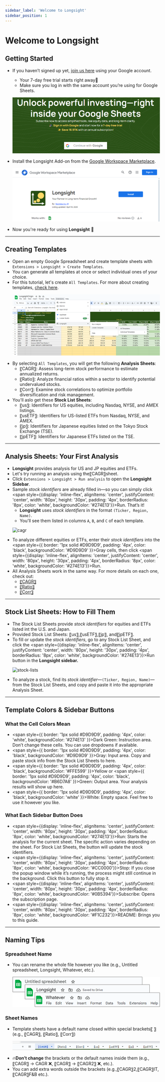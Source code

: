 ```yaml
---
sidebar_label: 'Welcome to Longsight'
sidebar_position: 1
---
```


# Welcome to Longsight

## Getting Started
- If you haven’t signed up yet, [join us here](https://longsightsheets.com) using your Google account.
  - Your 7-day free trial starts right away🎉
  - Make sure you log in with the same account you’re using for Google Sheets.
  <p>
    <img 
      src="/figs/sign-in.png" 
      alt="sign-in" 
      style={{ maxWidth: "60%", height: "auto" }} />
  </p>

- Install the Longsight Add-on from the [Google Workspace Marketplace](https://workspace.google.com/marketplace/app/longsight/400612990894?flow_type=2).
  <p>
    <img 
      src="/figs/install-longsight-mini.png" 
      alt="install-longsight" 
      style={{ maxWidth: "60%", height: "auto" }} />
  </p>

- Now you're ready for using **Longsight** 🚀

---

## Creating Templates
- Open an empty Google Spreadsheet and create template sheets with `Extensions > Longsight > Create Templates`.
- You can generate all templates at once or select individual ones of your choice.
- For this tutorial, let's create `All Templates`. For more about creating templates, [check here](/docs/creating-templates.md).
  <p>
    <img 
      src="/figs/create-templates.png" 
      alt="create-templates" 
      style={{ maxWidth: "100%", height: "auto" }} />
  </p>
- By selecting `All Templates`, you will get the following **Analysis Sheets**:
  - 〖CAGR〗: Assess long-term stock performance to estimate annualized returns. 
  - 〖Ratio〗: Analyze financial ratios within a sector to identify potential undervalued stocks.
  - 〖Corr〗: Examine stock correlations to optimize portfolio diversification and risk management.
- You'll aslo get these **Stock List Sheets**:
  - 〖us〗: Identifiers for US equities, including Nasdaq, NYSE, and AMEX listings.
  - 〖usETF〗: Identifiers for US-listed ETFs from Nasdaq, NYSE, and AMEX.
  - 〖jp〗: Identifiers for Japanese equities listed on the Tokyo Stock Exchange (TSE).
  - 〖jpETF〗: Identifiers for Japanese ETFs listed on the TSE.

---

## Analysis Sheets: Your First Analysis
- **Longsight** provides analysis for US and JP equities and ETFs.
- Let's try running an analysis using the〖CAGR〗sheet.
- Click `Extensions > Longsight > Run analysis` to open the **Longsight Sidebar**.
- Sample *stock identifiers* are already filled in—so you can simply click <span style={{display: 'inline-flex', alignItems: 'center', justifyContent: 'center', width: '80px', height: '30px', padding: '4px', borderRadius: '8px', color: 'white', backgroundColor: '#274E13'}}>Run</span>. That’s it!
  - **Longsight** uses *stock identifiers* in the format `(Ticker, Region, Name)`. 
  - You'll see them listed in columns `A`, `B`, and `C` of each template.
  <p>
    <img 
      src="/figs/cagr_gif_2000.gif" 
      alt="cagr" 
      style={{ maxWidth: "100%", height: "auto" }} />
  </p>
- To analyze different equities or ETFs, enter their *stock identifiers* into the <span style={{ border: '1px solid #D9D9D9', padding: '4px', color: 'black', backgroundColor: '#D9D9D9' }}>Gray</span> cells, then click <span style={{display: 'inline-flex', alignItems: 'center', justifyContent: 'center', width: '80px', height: '30px', padding: '4px', borderRadius: '8px', color: 'white', backgroundColor: '#274E13'}}>Run</span>.
- All Analysis Sheets work in the same way. For more details on each one, check out:
  - [〖CAGR〗](/docs/Analysis/cagr.md)
  - [〖Ratio〗](/docs/Analysis/ratio.md)
  - [〖Corr〗](/docs/Analysis/corr.md)

---

## Stock List Sheets: How to Fill Them
- The Stock List Sheets provide *stock identifiers* for equities and ETFs listed int the U.S. and Japan.
- Provided Stock List Sheets: 〖us〗,〖usETF〗,〖jp〗, and〖jpETF〗.
- To fill or update the *stock identifiers*, go to any Stock List Sheet, and click the <span style={{display: 'inline-flex', alignItems: 'center', justifyContent: 'center', width: '80px', height: '30px', padding: '4px', borderRadius: '8px', color: 'white', backgroundColor: '#274E13'}}>Run</span> button in the **Longsight sidebar.**
  <p>
    <img 
      src="/figs/stock_lists_2000.gif" 
      alt="stock-lists" 
      style={{ maxWidth: "100%", height: "auto" }} />
  </p>
- To analyze a stock, find its *stock identifier*—`(Ticker, Region, Name)`—from the Stock List Sheets, and copy and paste it into the appropriate Analysis Sheet.
---

## Template Colors & Sidebar Buttons

### What the Cell Colors Mean
- <span style={{ border: '1px solid #D9D9D9', padding: '4px', color: 'white', backgroundColor: '#274E13' }}>Dark Green</span>: Instruction area. Don’t change these cells. You can use dropdowns if available.
- <span style={{ border: '1px solid #D9D9D9', padding: '4px', color: 'black', backgroundColor: '#D9D9D9' }}>Gray</span>: Input area. Copy and paste stock info from the Stock List Sheets to here.
- <span style={{ border: '1px solid #D9D9D9', padding: '4px', color: 'black', backgroundColor: '#FFE599' }}>Yellow</span> or 
  <span style={{ border: '1px solid #D9D9D9', padding: '4px', color: 'black', backgroundColor: '#B6D7A8' }}>Green</span>: Output area. Your analysis results will show up here.
- <span style={{ border: '1px solid #D9D9D9', padding: '4px', color: 'black', backgroundColor: 'white' }}>White</span>: Empty space. Feel free to use it however you like.

### What Each Sidebar Button Does
- <span style={{display: 'inline-flex', alignItems: 'center', justifyContent: 'center', width: '80px', height: '30px', padding: '4px', borderRadius: '8px', color: 'white', backgroundColor: '#274E13'}}>Run</span>: Starts the analysis for the current sheet. The specific action varies depending on the sheet. For Stock List Sheets, the button will update the stock identifiers.
- <span style={{display: 'inline-flex', alignItems: 'center', justifyContent: 'center', width: '80px', height: '30px', padding: '4px', borderRadius: '8px', color: 'white', backgroundColor: '#CC0000'}}>Stop</span>: If you close the popup window while it’s running, the process might still continue in the background. Click this button to fully stop it.
- <span style={{display: 'inline-flex', alignItems: 'center', justifyContent: 'center', width: '80px', height: '30px', padding: '4px', borderRadius: '8px', color: 'white', backgroundColor: '#0B5394'}}>Subscribe</span>: Opens the subscription page.
- <span style={{display: 'inline-flex', alignItems: 'center', justifyContent: 'center', width: '80px', height: '30px', padding: '4px', borderRadius: '8px', color: 'white', backgroundColor: '#F1C232'}}>README</span>: Brings you to this guide.

---

## Naming Tips
### Spreadsheet Name
- You can rename the whole file however you like (e.g., Untitled spreadsheet, Longsight, Whatever, etc.).
  <p>
    <img 
      src="/figs/spreadsheet-name.png" 
      alt="spreadsheet-name" 
      style={{ maxWidth: "80%", height: "auto" }} />
  </p>

### Sheet Names
<!-- - Korean sheets have their names inside 【 】, while English sheets use 〖 〗 (e.g., 〖CAGR〗, 〖Ratio〗, 〖Corr〗). -->
- Template sheets have a default name closed within special brackets〖 〗(e.g., 〖CAGR〗, 〖Ratio〗, 〖Corr〗)
  <p>
    <img 
      src="/figs/sheet-name.png" 
      alt="sheet-name" 
      style={{ maxWidth: "80%", height: "auto" }} />
  </p>
- 🔥**Don’t change** the brackets or the default names inside them (e.g., 〖CAGR〗 → CAGR ❌, 〖CAGR〗 → 〖CAGR2〗 ❌, etc.).
- You can add extra words outside the brackets (e.g.,〖CAGR〗2,〖CAGR〗IT,〖CAGR〗F&B etc.).